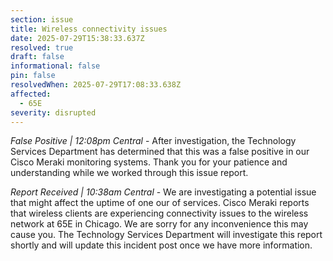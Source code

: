 ```yaml
---
section: issue
title: Wireless connectivity issues
date: 2025-07-29T15:38:33.637Z
resolved: true
draft: false
informational: false
pin: false
resolvedWhen: 2025-07-29T17:08:33.638Z
affected:
  - 65E
severity: disrupted
---
```

*False Positive | 12:08pm Central* - After investigation, the Technology Services Department has determined that this was a false positive in our Cisco Meraki monitoring systems. Thank you for your patience and understanding while we worked through this issue report.

*Report Received | 10:38am Central* - We are investigating a potential issue that might affect the uptime of one our of services. Cisco Meraki reports that wireless clients are experiencing connectivity issues to the wireless network at 65E in Chicago. We are sorry for any inconvenience this may cause you. The Technology Services Department will investigate this report shortly and will update this incident post once we have more information.